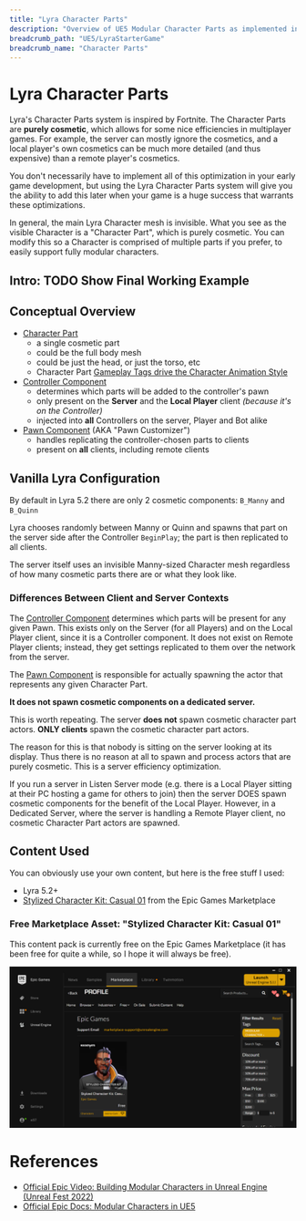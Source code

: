 ```yaml
---
title: "Lyra Character Parts"
description: "Overview of UE5 Modular Character Parts as implemented in Lyra Starter Game"
breadcrumb_path: "UE5/LyraStarterGame"
breadcrumb_name: "Character Parts"
---
```


# Lyra Character Parts

Lyra's Character Parts system is inspired by Fortnite.
The Character Parts are **purely cosmetic**, which allows for some nice efficiencies
in multiplayer games.  For example, the server can mostly ignore the cosmetics, and a local player's
own cosmetics can be much more detailed (and thus expensive) than a remote player's cosmetics.

You don't necessarily have to implement all of this optimization in your early game development,
but using the Lyra Character Parts system will give you the ability to add this later when your
game is a huge success that warrants these optimizations.

In general, the main Lyra Character mesh is invisible.
What you see as the visible Character is a "Character Part", which is purely cosmetic.
You can modify this so a Character is comprised of multiple parts if you prefer,
to easily support fully modular characters.


## Intro: TODO Show Final Working Example



## Conceptual Overview

- [Character Part](./CharacterPart)
  - a single cosmetic part
  - could be the full body mesh
  - could be just the head, or just the torso, etc
  - Character Part [Gameplay Tags drive the Character Animation Style](./CharacterPart#Animation)
- [Controller Component](./ControllerComponent)
  - determines which parts will be added to the controller's pawn
  - only present on the **Server** and the **Local Player** client *(because it's on the Controller)*
  - injected into **all** Controllers on the server, Player and Bot alike
- [Pawn Component](./PawnComponent) (AKA "Pawn Customizer")
  - handles replicating the controller-chosen parts to clients
  - present on **all** clients, including remote clients


## Vanilla Lyra Configuration

By default in Lyra 5.2 there are only 2 cosmetic components: `B_Manny` and `B_Quinn`

Lyra chooses randomly between Manny or Quinn and spawns that part on the server side
after the Controller `BeginPlay`; the part is then replicated to all clients.

The server itself uses an invisible Manny-sized Character mesh regardless of
how many cosmetic parts there are or what they look like.


### Differences Between Client and Server Contexts

The [Controller Component](./ControllerComponent) determines which parts will be present
for any given Pawn.  This exists only on the Server (for all Players)
and on the Local Player client, since it is a Controller component.
It does not exist on Remote Player clients; instead, they get settings replicated
to them over the network from the server.

The [Pawn Component](./PawnComponent) is responsible for actually spawning the actor
that represents any given Character Part.

**It does not spawn cosmetic components on a dedicated server.**

This is worth repeating.
The server **does not** spawn cosmetic character part actors.
**ONLY clients** spawn the cosmetic character part actors.

The reason for this is that nobody is sitting on the server looking at its display.
Thus there is no reason at all to spawn and process actors that are purely cosmetic.
This is a server efficiency optimization.

If you run a server in Listen Server mode (e.g. there is a Local Player sitting at their
PC hosting a game for others to join) then the server DOES spawn cosmetic components
for the benefit of the Local Player.
However, in a Dedicated Server, where the server is handling a Remote Player client,
no cosmetic Character Part actors are spawned.


## Content Used

You can obviously use your own content, but here is the free stuff I used:

- Lyra 5.2+
- [Stylized Character Kit: Casual 01](https://www.unrealengine.com/marketplace/en-US/product/stylized-male-character-kit-casual) from the Epic Games Marketplace


### Free Marketplace Asset: "Stylized Character Kit: Casual 01"

This content pack is currently free on the Epic Games Marketplace (it has been free for quite a while, so I hope
it will always be free).

[![Free Modular Character on Epic Games Marketplace](./screenshots/EGMP-ModularCharacter.png)](https://www.unrealengine.com/marketplace/en-US/product/stylized-male-character-kit-casual)


# References

- [Official Epic Video: Building Modular Characters in Unreal Engine (Unreal Fest 2022)](https://youtu.be/7IUpa3Pxqug)
- [Official Epic Docs: Modular Characters in UE5](https://docs.unrealengine.com/5.0/en-US/modular-characters-in-unreal-engine/)

